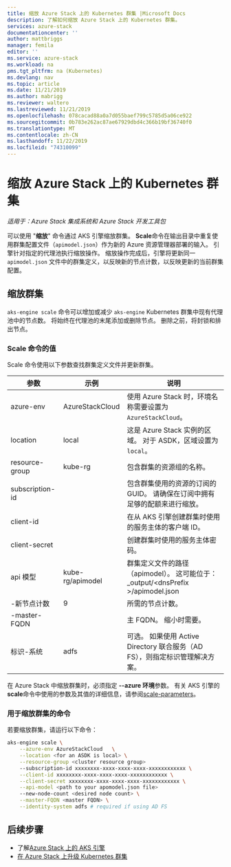 ```yaml
---
title: 缩放 Azure Stack 上的 Kubernetes 群集 |Microsoft Docs
description: 了解如何缩放 Azure Stack 上的 Kubernetes 群集。
services: azure-stack
documentationcenter: ''
author: mattbriggs
manager: femila
editor: ''
ms.service: azure-stack
ms.workload: na
pms.tgt_pltfrm: na (Kubernetes)
ms.devlang: nav
ms.topic: article
ms.date: 11/21/2019
ms.author: mabrigg
ms.reviewer: waltero
ms.lastreviewed: 11/21/2019
ms.openlocfilehash: 078cacad88a0a7d055baef799c5785d5a06ce922
ms.sourcegitcommit: 0b783e262ac87ae67929dbd4c366b19bf36740f0
ms.translationtype: MT
ms.contentlocale: zh-CN
ms.lasthandoff: 11/22/2019
ms.locfileid: "74310099"
---
```

# <a name="scale-a-kubernetes-cluster-on-azure-stack"></a>缩放 Azure Stack 上的 Kubernetes 群集

*适用于：Azure Stack 集成系统和 Azure Stack 开发工具包*

可以使用 "**缩放**" 命令通过 AKS 引擎缩放群集。 **Scale**命令在输出目录中重复使用群集配置文件（`apimodel.json`）作为新的 Azure 资源管理器部署的输入。 引擎针对指定的代理池执行缩放操作。 缩放操作完成后，引擎将更新同一 `apimodel.json` 文件中的群集定义，以反映新的节点计数，以反映更新的当前群集配置。

## <a name="scale-a-cluster"></a>缩放群集

`aks-engine scale` 命令可以增加或减少 `aks-engine` Kubernetes 群集中现有代理池中的节点数。 将始终在代理池的末尾添加或删除节点。 删除之前，将封锁和排出节点。

### <a name="values-for-the-scale-command"></a>Scale 命令的值

Scale 命令使用以下参数查找群集定义文件并更新群集。

| 参数 | 示例 | 说明 |
| --- | --- | --- | 
| azure-env | AzureStackCloud | 使用 Azure Stack 时，环境名称需要设置为 `AzureStackCloud`。 | 
| location | local | 这是 Azure Stack 实例的区域。 对于 ASDK，区域设置为 `local`。  | 
| resource-group | kube-rg | 包含群集的资源组的名称。 | 
| subscription-id |  | 包含群集使用的资源的订阅的 GUID。 请确保在订阅中拥有足够的配额来进行缩放。 | 
| client-id |  | 在从 AKS 引擎创建群集时使用的服务主体的客户端 ID。 | 
| client-secret |  | 创建群集时使用的服务主体密码。 | 
| api 模型 | kube-rg/apimodel | 群集定义文件的路径（apimodel）。 这可能位于： _output/\<dnsPrefix >/apimodel.json | 
| -新节点计数 | 9 | 所需的节点计数。 | 
| -master-FQDN |  | 主 FQDN。 缩小时需要。 |
| 标识-系统 | adfs | 可选。 如果使用 Active Directory 联合服务（AD FS），则指定标识管理解决方案。 |

在 Azure Stack 中缩放群集时，必须指定 **--azure 环境**参数。 有关 AKS 引擎的**scale**命令中使用的参数及其值的详细信息，请参阅[scale-parameters](https://github.com/Azure/aks-engine/blob/master/docs/topics/scale.md#parameters)。

### <a name="command-to-scale-your-cluster"></a>用于缩放群集的命令

若要缩放群集，请运行以下命令：

```bash
aks-engine scale \
    --azure-env AzureStackCloud   \
    --location <for an ASDK is local> \
    --resource-group <cluster resource group>
    --subscription-id xxxxxxxx-xxxx-xxxx-xxxx-xxxxxxxxxxxx \
    --client-id xxxxxxxx-xxxx-xxxx-xxxx-xxxxxxxxxxxx \
    --client-secret xxxxxxxx-xxxx-xxxx-xxxx-xxxxxxxxxxxx \
    --api-model <path to your apomodel.json file>
    --new-node-count <desired node count> \
    --master-FQDN <master FQDN> \
    --identity-system adfs # required if using AD FS
```

## <a name="next-steps"></a>后续步骤

- 了解[Azure Stack 上的 AKS 引擎](azure-stack-kubernetes-aks-engine-overview.md)
- [在 Azure Stack 上升级 Kubernetes 群集](azure-stack-kubernetes-aks-engine-upgrade.md)